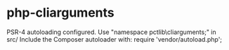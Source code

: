 # php-cliarguments

PSR-4 autoloading configured. Use "namespace pctlib\cliarguments;" in src/
Include the Composer autoloader with: require 'vendor/autoload.php';
